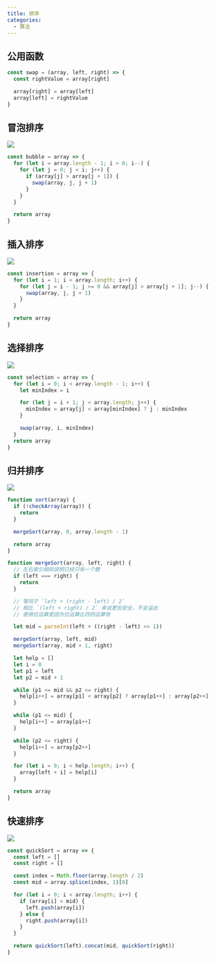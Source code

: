 ```yaml
---
title: 排序
categories:
  - 算法
---
```


## 公用函数

```js
const swap = (array, left, right) => {
  const rightValue = array[right]

  array[right] = array[left]
  array[left] = rightValue
}
```

## 冒泡排序

![](https://static.skynian.cn/20191021221826)

```js
const bubble = array => {
  for (let i = array.length - 1; i > 0; i--) {
    for (let j = 0; j < i; j++) {
      if (array[j] > array[j + 1]) {
        swap(array, j, j + 1)
      }
    }
  }

  return array
}
```

## 插入排序

![](https://static.skynian.cn/20191021221827)

```js
const insertion = array => {
  for (let i = 1; i < array.length; i++) {
    for (let j = i - 1; j >= 0 && array[j] > array[j + 1]; j--) {
      swap(array, j, j + 1)
    }
  }

  return array
}
```

## 选择排序

![](https://static.skynian.cn/20191021221828)

```js
const selection = array => {
  for (let i = 0; i < array.length - 1; i++) {
    let minIndex = i

    for (let j = i + 1; j < array.length; j++) {
      minIndex = array[j] < array[minIndex] ? j : minIndex
    }

    swap(array, i, minIndex)
  }
  return array
}
```

## 归并排序

![](https://static.skynian.cn/20191021222141)

```js
function sort(array) {
  if (!checkArray(array)) {
    return
  }

  mergeSort(array, 0, array.length - 1)

  return array
}

function mergeSort(array, left, right) {
  // 左右索引相同说明已经只有一个数
  if (left === right) {
    return
  }

  // 等同于 `left + (right - left) / 2`
  // 相比 `(left + right) / 2` 来说更加安全，不会溢出
  // 使用位运算是因为位运算比四则运算快

  let mid = parseInt(left + ((right - left) >> 1))

  mergeSort(array, left, mid)
  mergeSort(array, mid + 1, right)

  let help = []
  let i = 0
  let p1 = left
  let p2 = mid + 1

  while (p1 <= mid && p2 <= right) {
    help[i++] = array[p1] < array[p2] ? array[p1++] : array[p2++]
  }

  while (p1 <= mid) {
    help[i++] = array[p1++]
  }

  while (p2 <= right) {
    help[i++] = array[p2++]
  }

  for (let i = 0; i < help.length; i++) {
    array[left + i] = help[i]
  }

  return array
}
```

## 快速排序

![](https://static.skynian.cn/20191021222105)

```js
const quickSort = array => {
  const left = []
  const right = []

  const index = Math.floor(array.length / 2)
  const mid = array.splice(index, 1)[0]

  for (let i = 0; i < array.length; i++) {
    if (array[i] < mid) {
      left.push(array[i])
    } else {
      right.push(array[i])
    }
  }

  return quickSort(left).concat(mid, quickSort(right))
}
```
